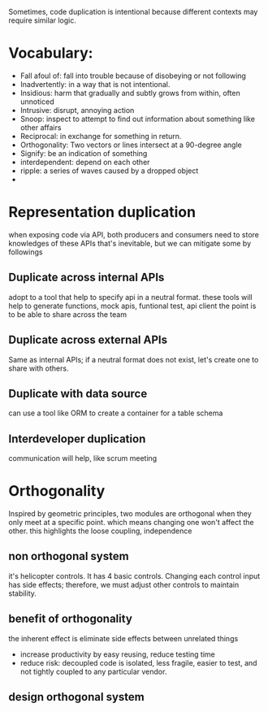 Sometimes, code duplication is intentional because different contexts may require similar logic.
# Vocabulary:
- Fall afoul of: fall into trouble because of disobeying or not following
- Inadvertently: in a way that is not intentional.
- Insidious: harm that gradually and subtly grows from within, often unnoticed
- Intrusive: disrupt, annoying action
- Snoop: inspect to attempt to find out information about something like other affairs
- Reciprocal: in exchange for something in return.
- Orthogonality: Two vectors or lines intersect at a 90-degree angle
- Signify: be an indication of something
- interdependent: depend on each other
- ripple: a series of waves caused by a dropped object
- 

# Representation duplication
when exposing code via API, both producers and consumers need to store knowledges of these APIs
that's inevitable, but we can mitigate some by followings

## Duplicate across internal APIs
adopt to a tool that help to specify api in a neutral format.
these tools will help to generate functions, mock apis, funtional test, api client
the point is to be able to share across the team

## Duplicate across external APIs
Same as internal APIs; if a neutral format does not exist, let's create one to share with others.
## Duplicate with data source
can use a tool like ORM to create a container for a table schema

## Interdeveloper duplication
communication will help, like scrum meeting

# Orthogonality
Inspired by geometric principles, two modules are orthogonal when they only meet at a specific point.
which means changing one won't affect the other.
this highlights the loose coupling, independence

## non orthogonal system
it's helicopter controls. It has 4 basic controls.
Changing each control input has side effects; therefore, we must adjust other controls to maintain stability.
## benefit of orthogonality
the inherent effect is eliminate side effects between unrelated things
- increase productivity by easy reusing, reduce testing time
- reduce risk: decoupled code is isolated, less fragile, easier to test, and not tightly coupled to any particular vendor.
## design orthogonal system

